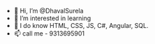 - 👋 Hi, I’m @DhavalSurela
- 👀 I’m interested in learning
- 🌱 I do know HTML, CSS, JS, C#, Angular, SQL.
- 📫 call me - 9313695901

<!---
DhavalSurela/DhavalSurela is a ✨ special ✨ repository because its `README.md` (this file) appears on your GitHub profile.
You can click the Preview link to take a look at your changes.
--->
